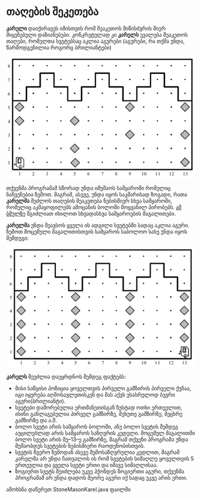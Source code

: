 # თაღების შეკეთება
**კარელი** დაიქირავეს იმისთვის რომ შეაკეთოს მიწისძვრის მიერ მიყენებული დაზიანებები.
კონკრეტულად კი **კარელს** ევალება შეაკეთოს თაღები, რომელთა სვეტებსაც აკლია აგურები (აგურები, რა თქმა უნდა, წარმოდგენილია როგორც ბრილიანტები)

![Karel World](./../images/assignment2-1.png)

თქვენმა პროგრამამ სწორად უნდა იმუშაოს სამყაროში რომელიც ნაჩვენებია ზემოთ. მაგრამ, ასევე, უნდა იყოს საკმარისად ზოგადი, რათა **კარელმა** შეძლოს თაღების შეაკეთება ნებისმიერ სხვა სამყაროში, რომელიც აკმაყოფილებს ამოცანის ბოლოში მოყვანილ პირობებს. [ამ ბმულზე](https://drive.google.com/file/d/1ZRfyfwb30PMJ3zJ2Q7K9J2ge8GW4jBeK/view?usp=share_link) შგიძლიათ იხილოთ სხვადასხვა სამყაროების მაგალითები.

**კარელმა** უნდა შეავსოს  ყველა ის ადგილი სვეტებში სადაც აკლია აგური. ზემოთ მოცემული მაგალითისთვის სამყაროს საბოლოო სახე უნდა იყოს შემდეგი:

![Karel World](./../images/assignment2-2.png)

**კარელს** შეუძლია დაეყრდნოს შემდეგ ფაქტებს:
* მისი საწყისი პოზიცია ყოველთვის პირველი გამზირის პირველი ქუჩაა, იგი იყურება აღმოსავლეთისკენ და მას აქვს უსასრულოდ ბევრი აგური(ბრილიანტი).
* სვეტები დაშორებულია ერთმანეთისგან ზუსტად ოთხი ერთეულით, ისინი განლაგებულია პირველ გამზირზე, მეხუთე გამზირზე, მეცხრე გამზირზე და ა.შ. 
* ბოლო სვეტი არის სამყაროს ბოლოში, ანუ ბოლო სვეტის შემდეგ აუცილებლად არის სამყაროს საზღვრის კედელი. მოცემულ მაგალითში ბოლო სვეტი არის მე–13–ე გამზირზე, მაგრამ თქვენი პროგრამა უნდა მუშაობდეს სვეტების ნებისმიერი რაოდენობისთვის.
* სვეტის წვერო ზემოდან ასევე შემოსაზღვრულია კედლით, მაგრამ კარელმა არ უნდა ჩათვალოს ის რომ სვეტების სიმაღლე ყოველთვის 5 ერთეულია და ყველა სვეტი ერთი და იმავე სიმაღლისაა.
* ზოგიერთ სვეტს შეიძლება უკვე ჰქონდეს ზოგიერთი აგური, თქვენმა პროგრამამ არ უნდა დადოს მეორე აგური იქ სადაც უკვე არის ერთი.

ამოხსნა დაწერეთ StoneMasonKarel.java ფაილში